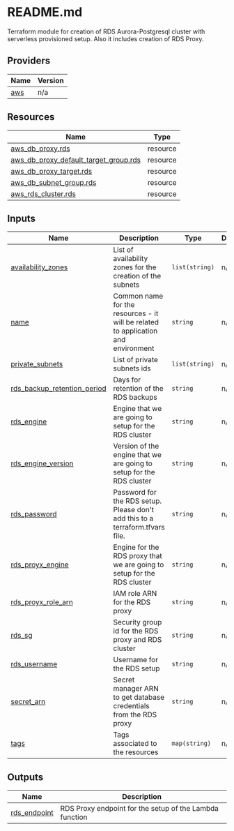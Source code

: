 # README.md

Terraform module for creation of RDS Aurora-Postgresql cluster with serverless provisioned setup.
Also it includes creation of RDS Proxy.

## Providers

| Name | Version |
|------|---------|
| <a name="provider_aws"></a> [aws](#provider\_aws) | n/a |

## Resources

| Name | Type |
|------|------|
| [aws_db_proxy.rds](https://registry.terraform.io/providers/hashicorp/aws/latest/docs/resources/db_proxy) | resource |
| [aws_db_proxy_default_target_group.rds](https://registry.terraform.io/providers/hashicorp/aws/latest/docs/resources/db_proxy_default_target_group) | resource |
| [aws_db_proxy_target.rds](https://registry.terraform.io/providers/hashicorp/aws/latest/docs/resources/db_proxy_target) | resource |
| [aws_db_subnet_group.rds](https://registry.terraform.io/providers/hashicorp/aws/latest/docs/resources/db_subnet_group) | resource |
| [aws_rds_cluster.rds](https://registry.terraform.io/providers/hashicorp/aws/latest/docs/resources/rds_cluster) | resource |

## Inputs

| Name | Description | Type | Default | Required |
|------|-------------|------|---------|:--------:|
| <a name="input_availability_zones"></a> [availability\_zones](#input\_availability\_zones) | List of availability zones for the creation of the subnets | `list(string)` | n/a | yes |
| <a name="input_name"></a> [name](#input\_name) | Common name for the resources - it will be related to application and environment | `string` | n/a | yes |
| <a name="input_private_subnets"></a> [private\_subnets](#input\_private\_subnets) | List of private subnets ids | `list(string)` | n/a | yes |
| <a name="input_rds_backup_retention_period"></a> [rds\_backup\_retention\_period](#input\_rds\_backup\_retention\_period) | Days for retention of the RDS backups | `string` | n/a | yes |
| <a name="input_rds_engine"></a> [rds\_engine](#input\_rds\_engine) | Engine that we are going to setup for the RDS cluster | `string` | n/a | yes |
| <a name="input_rds_engine_version"></a> [rds\_engine\_version](#input\_rds\_engine\_version) | Version of the engine that we are going to setup for the RDS cluster | `string` | n/a | yes |
| <a name="input_rds_password"></a> [rds\_password](#input\_rds\_password) | Password for the RDS setup. Please don't add this to a terraform.tfvars file. | `string` | n/a | yes |
| <a name="input_rds_proyx_engine"></a> [rds\_proyx\_engine](#input\_rds\_proyx\_engine) | Engine for the RDS proxy that we are going to setup for the RDS cluster | `string` | n/a | yes |
| <a name="input_rds_proyx_role_arn"></a> [rds\_proyx\_role\_arn](#input\_rds\_proyx\_role\_arn) | IAM role ARN for the RDS proxy | `string` | n/a | yes |
| <a name="input_rds_sg"></a> [rds\_sg](#input\_rds\_sg) | Security group id for the RDS proxy and RDS cluster | `string` | n/a | yes |
| <a name="input_rds_username"></a> [rds\_username](#input\_rds\_username) | Username for the RDS setup | `string` | n/a | yes |
| <a name="input_secret_arn"></a> [secret\_arn](#input\_secret\_arn) | Secret manager ARN to get database credentials from the RDS proxy | `string` | n/a | yes |
| <a name="input_tags"></a> [tags](#input\_tags) | Tags associated to the resources | `map(string)` | n/a | yes |

## Outputs

| Name | Description |
|------|-------------|
| <a name="output_rds_endpoint"></a> [rds\_endpoint](#output\_rds\_endpoint) | RDS Proxy endpoint for the setup of the Lambda function |
